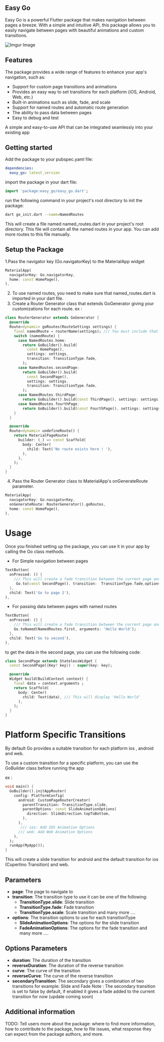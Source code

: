 ## Easy Go

Easy Go is a powerful Flutter package that makes navigation between pages a breeze.
With a simple and intuitive API, this package allows you to easily navigate between
pages with beautiful animations and custom transitions.

![Imgur Image](https://imgur.com/a/uiIlJ1q.gif)


## Features

The package provides a wide range of features to enhance your app's navigation, such as:

- Support for custom page transitions and animations
- Provides an easy way to set transitions for each platform (iOS, Android, Web, etc.)
- Built-in animations such as slide, fade, and scale
- Support for named routes and automatic route generation
- The ability to pass data between pages
- Easy to debug and test


A simple and easy-to-use API that can be integrated seamlessly into your existing app

## Getting started

Add the package to your pubspec.yaml file:

```yaml
dependencies:
  easy_go: latest_version
```
import the package in your dart file:
``` dart
import 'package:easy_go/easy_go.dart';
```
run the following command in your project's root directory to init the package:
```bash
dart go_init.dart --name=NamedRoutes
```
This will create a file named named_routes.dart in your project's root directory.
This file will contain all the named routes in your app.
You can add more routes to this file manually.


## Setup the Package

1.Pass the navigator key (Go.navigatorKey) to the MaterialApp widget
```dart
MaterialApp(
  navigatorKey: Go.navigatorKey,
  home: const HomePage(),
),
```
2. To use named routes, you need to make sure that named_routes.dart is imported in your dart file.
3. Create a Router Generator class that extends GoGenerator giving your customizations for each route.
 ex :
```dart
class RouterGenerator extends GoGenerator {
  @override
  Route<dynamic> goRoutes(RouteSettings settings) {
    final namedRoute = routerName(settings); /// You must include that line
    switch (namedRoute) {
      case NamedRoutes.home:
        return GoBuilder().build(
          const HomePage(),
          settings: settings,
          transition: TransitionType.fade,
        );
      case NamedRoutes.secondPage:
        return GoBuilder().build(
          const SecondPage(),
          settings: settings,
          transition: TransitionType.fade,
        );
      case NamedRoutes.thirdPage:
        return GoBuilder().build(const ThirdPage(), settings: settings);
      case NamedRoutes.fourthPage:
        return GoBuilder().build(const FourthPage(), settings: settings);
    }
  }

  @override
  Route<dynamic> undefineRoute() {
    return MaterialPageRoute(
      builder: (_) => const Scaffold(
        body: Center(
          child: Text('No route exists here ! '),
        ),
      ),
    );
  }
}

```
4. Pass the Router Generator class to MaterialApp's onGenerateRoute parameter.
```dart
MaterialApp(
  navigatorKey: Go.navigatorKey,
  onGenerateRoute: RouterGenerator().goRoutes,
  home: const HomePage(),
),
```


# Usage
Once you finished setting up the package, you can use it in your app by calling the Go class methods.

* For Simple navigation between pages
```dart
TextButton(
  onPressed: () {
    /// This will create a fade transition between the current page and the next page
     Go.to(const SecondPage(), transition:  TransitionType.fade,options:FadeAnimationOptions());
  },
  child: Text('Go to page 2'),
),
```
* For passing data between pages with named routes

```dart
TextButton(
  onPressed: () {
    /// This will create a fade transition between the current page and the next page
    Go.toNamed(NamedRoutes.first, arguments: 'Hello World');
  },
  child: Text('Go to second'),
),
```
to get the data in the second page, you can use the following code:
```dart
class SecondPage extends StatelessWidget {
  const SecondPage({Key? key}) : super(key: key);

  @override
  Widget build(BuildContext context) {
    final data = context.arguments ;
    return Scaffold(
      body: Center(
        child: Text(data), /// This will display 'Hello World'
      ),
    );
  }
}
```
# Platform Specific Transitions

By default Go provides a suitable transition for each platform ios , android and web.

To use a custom transition for a specific platform, you can use the GoBuilder class before running the app

ex :
```dart
void main() {
  GoBuilder().initAppRouter(
    config: PlatformConfig(
      android: CustomPageRouterCreator(
        parentTransition: TransitionType.slide,
        parentOptions: const SlideAnimationOptions(
          direction: SlideDirection.topToBottom,
        ),
      ),
       /// ios: Add IOS Animation Options
      /// web: Add Web Animation Options
    ),
  );
  runApp(MyApp());
}
```
This will create a slide transition for android and the default transition for ios (Cupertino Transition) and web.


## Parameters

- **page**: The page to navigate to
- **transition**: The transition type to use it can be one of the following:
  - **TransitionType.slide**: Slide transition
  - **TransitionType.fade**: Fade transition
  - **TransitionType.scale**: Scale transition
  and many more ....
- **options**: The transition options to use for each transitionType
  - **SlideAnimationOptions**: The options for the slide transition
  - **FadeAnimationOptions**: The options for the fade transition
  and many more ....

## Options Parameters

- **duration**: The duration of the transition
- **reverseDuration**: The duration of the reverse transition
- **curve**: The curve of the transition
- **reverseCurve**: The curve of the reverse transition
- **secondaryTransition**: The secondary gives a combination of two transitions for example: Slide and Fade
Note : The secondary transition is set to false by default,
       if enabled it gives a fade added to the current transition for now (update coming soon)


## Additional information

TODO: Tell users more about the package: where to find more information, how to
contribute to the package, how to file issues, what response they can expect
from the package authors, and more.
